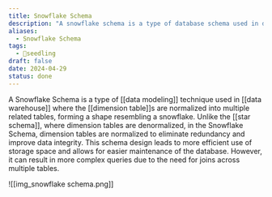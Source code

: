 ```yaml
---
title: Snowflake Schema
description: "A snowflake schema is a type of database schema used in data warehousing where a centralized fact table is connected to multiple dimension tables in a hierarchical manner. "
aliases:
  - Snowflake Schema
tags:
  - 🌱seedling
draft: false
date: 2024-04-29
status: done
---
```


A Snowflake Schema is a type of [[data modeling]] technique used in [[data warehouse]] where the [[dimension table]]s are normalized into multiple related tables, forming a shape resembling a snowflake. Unlike the [[star schema]], where dimension tables are denormalized, in the Snowflake Schema, dimension tables are normalized to eliminate redundancy and improve data integrity. This schema design leads to more efficient use of storage space and allows for easier maintenance of the database. However, it can result in more complex queries due to the need for joins across multiple tables.

![[img_snowflake schema.png]]